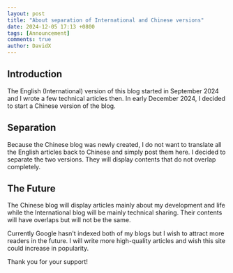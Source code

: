 ```yaml
---
layout: post
title: "About separation of International and Chinese versions"
date: 2024-12-05 17:13 +0800
tags: [Announcement]
comments: true
author: DavidX
---
```

## Introduction

The English (International) version of this blog started in September 2024 and I wrote a few technical articles then. In early December 2024, I decided to start a Chinese version of the blog.

## Separation

Because the Chinese blog was newly created, I do not want to translate all the English articles back to Chinese and simply post them here. I decided to separate the two versions. They will display contents that do not overlap completely.

## The Future

The Chinese blog will display articles mainly about my development and life while the International blog will be mainly technical sharing. Their contents will have overlaps but will not be the same.

Currently Google hasn't indexed both of my blogs but I wish to attract more readers in the future. I will write more high-quality articles and wish this site could increase in popularity.

Thank you for your support!
